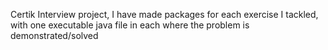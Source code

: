Certik Interview project, I have made packages for each exercise I tackled, with one executable java file in each where the problem is demonstrated/solved
